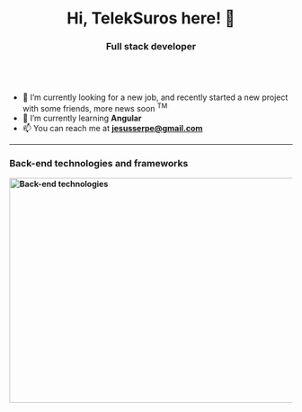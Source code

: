 <h1 align="center">Hi, TelekSuros here! 👋</h1>
<h3 align="center">Full stack developer</h3>
<div style="height: 3em"></div>
<ul>
    <li>🔭 I’m currently looking for a new job, and recently started a new project with some friends, more news soon <sup>TM</sup></li>
    <li>🌱 I’m currently learning <strong>Angular</strong></li>
    <li>📫 You can reach me at <strong><a href="mailto:someone@example.com">jesusserpe@gmail.com</a><strong></li>
</ul>
<hr>
<h3>Back-end technologies and frameworks</h3>
<div>
    <a href="https://github.com/JesusSePe/JesusSePe/blame/main/back-end.svg">
        <img src="./back-end.svg" width="800" height="400" alt="Back-end technologies">
    </a>
</div>



